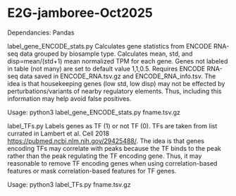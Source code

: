 # E2G-jamboree-Oct2025

Dependancies: Pandas


label_gene_ENCODE_stats.py
Calculates gene statistics from ENCODE RNA-seq data grouped by biosample type. Calculates mean, std, and disp=mean/(std+1) mean normalized TPM for each gene. Genes not labeled in table (not many) are set to default value 1,1,0.5. Requires ENCODE RNA-seq data saved in ENCODE_RNA.tsv.gz and ENCODE_RNA_info.tsv. The idea is that housekeeping genes (low std, low disp) may not be effected by perturbations/variants of nearby regulatory elements. Thus, including this information may help avoid false positives.

Usage: python3 label_gene_ENCODE_stats.py fname.tsv.gz


label_TFs.py
Labels genes as TF (1) or not TF (0). TFs are taken from list currated in Lambert et al. Cell 2018 https://pubmed.ncbi.nlm.nih.gov/29425488/. The idea is that genes encoding TFs may correlate with peaks because the TF binds to the peak rather than the peak regulating the TF encoding gene. Thus, it may reasonable to remove TF encoding genes when using correlation-based features or mask correlation-based features for TF genes.

Usage: python3 label_TFs.py fname.tsv.gz
